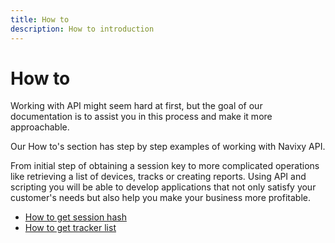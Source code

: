 ```yaml
---
title: How to
description: How to introduction
---
```


# How to

Working with API might seem hard at first, but the goal of our documentation 
is to assist you in this process and make it more approachable.

Our How to's section has step by step examples of working with Navixy API.

From initial step of obtaining a session key to more complicated operations like retrieving
a list of devices, tracks or creating reports.
Using API and scripting you will be able to develop applications that not only satisfy your 
customer's needs but also help you make your business more profitable.

*  [How to get session hash](./get-session-hash.md)
*  [How to get tracker list](./get-tracker-list.md)
